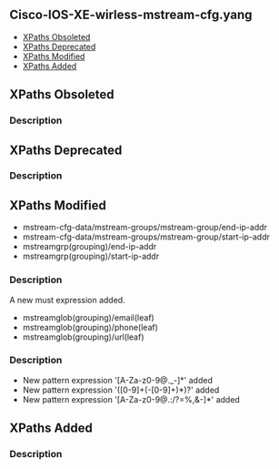 ## Cisco-IOS-XE-wirless-mstream-cfg.yang


- [XPaths Obsoleted](#xpaths-obsoleted)
- [XPaths Deprecated](#xpaths-deprecated)
- [XPaths Modified](#xpaths-modified)
- [XPaths Added](#xpaths-added)

## XPaths Obsoleted

### Description

## XPaths Deprecated

### Description

## XPaths Modified

- mstream-cfg-data/mstream-groups/mstream-group/end-ip-addr
- mstream-cfg-data/mstream-groups/mstream-group/start-ip-addr
- mstreamgrp(grouping)/end-ip-addr
- mstreamgrp(grouping)/start-ip-addr

### Description

A new must expression added.

- mstreamglob(grouping)/email(leaf)
- mstreamglob(grouping)/phone(leaf)
- mstreamglob(grouping)/url(leaf)

### Description

- New pattern expression '[A-Za-z0-9@._-]*' added
- New pattern expression '([0-9]+(-[0-9]+)*)?' added
- New pattern expression '[A-Za-z0-9@.:/?=%,&-]*' added

## XPaths Added

### Description
